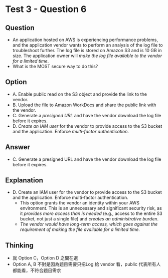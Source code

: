 # Test 3 - Question 6
## Question
* An application hosted on AWS is experiencing performance problems, and the application vendor wants to perform an analysis of the log file to troubleshoot further. The log file is stored on Amazon S3 and is 10 GB in size. The application owner will *make the log file available to the vendor for a limited time*.
* What is the MOST secure way to do this?

## Option
* A. Enable public read on the S3 object and provide the link to the vendor.
* B. Upload the file to Amazon WorkDocs and share the public link with the vendor.
* C. Generate a *presigned URL* and have the vendor download the log file before it expires.
* D. *Create an IAM user* for the vendor to provide access to the S3 bucket and the application. Enforce *multi-factor authentication*.

## Answer
* C. Generate a presigned URL and have the vendor download the log file before it expires.

## Explanation
* D. Create an IAM user for the vendor to provide access to the S3 bucket and the application. Enforce multi-factor authentication.
  * This option grants the vendor an identity within your AWS environment. This is an unnecessary and significant security risk, as it *provides more access than is needed* (e.g., access to the entire S3 bucket, not just a single file) and *creates an administrative burden*. 
  * *The vendor would have long-term access, which goes against the requirement of making the file available for a limited time*.

## Thinking
* 就 Option C，Option D 之間在選
* Option A, B 不對是因為題目需要只把Log 給 vendor 看，public 代表所有人都能看，不符合題目需求